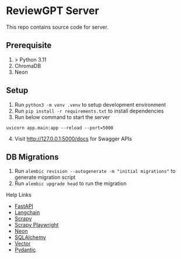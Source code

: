 # ReviewGPT Server

This repo contains source code for server.

## Prerequisite
1. &gt; Python 3.11
2. ChromaDB
3. Neon

## Setup
1. Run `python3 -m venv .venv` to setup development environment
2. Run `pip install -r requirements.txt` to install dependencies
3. Run below command to start the server
```
uvicorn app.main:app --reload --port=5000
```
4. Visit http://127.0.0.1:5000/docs for Swagger APIs

## DB Migrations
1. Run `alembic revision --autogenerate -m "initial migrations"` to generate migration script
1. Run `alembic upgrade head` to run the migration

Help Links
- [FastAPI](https://fastapi.tiangolo.com)
- [Langchain](https://python.langchain.com/docs/get_started/introduction)
- [Scrapy](https://scrapy.org)
- [Scrapy Playwright](https://github.com/scrapy-plugins/scrapy-playwright)
- [Neon](https://neon.tech/docs/ai/ai-concepts)
- [SQLAlchemy](https://www.sqlalchemy.org)
- [Vector](https://neon.tech/docs/extensions/pgvector)
- [Pydantic](https://docs.pydantic.dev/latest)
